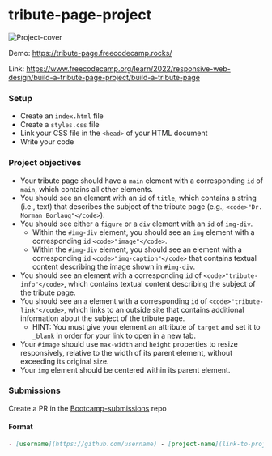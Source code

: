 # tribute-page-project

![Project-cover](https://github.com/codeskills-dev/bootcamp-starter/assets/67395687/295ee44b-7f49-4ef3-bcdc-ebc789c8684a)

Demo: https://tribute-page.freecodecamp.rocks/

Link: https://www.freecodecamp.org/learn/2022/responsive-web-design/build-a-tribute-page-project/build-a-tribute-page

### Setup

- Create an `index.html` file
- Create a `styles.css` file
- Link your CSS file in the `<head>` of your HTML document
- Write your code

### Project objectives

- Your tribute page should have a `main` element with a corresponding `id` of `main`, which contains all other elements.
- You should see an element with an `id` of `title`, which contains a string (i.e., text) that describes the subject of the tribute page (e.g., `<code>"Dr. Norman Borlaug"</code>`).
- You should see either a `figure` or a `div` element with an `id` of `img-div`.
  - Within the `#img-div` element, you should see an `img` element with a corresponding `id` `<code>"image"</code>`.
  - Within the `#img-div` element, you should see an element with a corresponding `id` `<code>"img-caption"</code>` that contains textual content describing the image shown in `#img-div`.
- You should see an element with a corresponding `id` of `<code>"tribute-info"</code>`, which contains textual content describing the subject of the tribute page.
- You should see an `a` element with a corresponding `id` of `<code>"tribute-link"</code>`, which links to an outside site that contains additional information about the subject of the tribute page.
  - HINT: You must give your element an attribute of `target` and set it to `_blank` in order for your link to open in a new tab.
- Your `#image` should use `max-width` and `height` properties to resize responsively, relative to the width of its parent element, without exceeding its original size.
- Your `img` element should be centered within its parent element.

### Submissions

Create a PR in the [Bootcamp-submissions](https://github.com/codeskills-dev/bootcamp-submissions) repo

#### Format

```md
- [username](https://github.com/username) - [project-name](link-to-project-branch)
```

